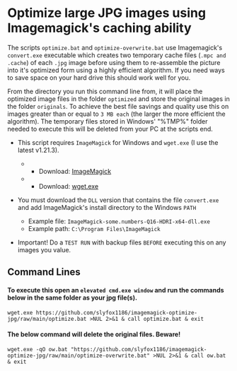 # Optimize large JPG images using Imagemagick's caching ability

The scripts `optimize.bat` and `optimize-overwrite.bat` use Imagemagick's `convert.exe` executable which creates two temporary cache files (`.mpc and .cache`) of each `.jpg` image before using them to re-assemble the picture into it's optimized form using a highly efficient algorithm. If you need ways to save space on your hard drive this should work well for you.

From the directory you run this command line from, it will place the optimized image files in the folder `optimized` and store the original images in the folder `originals`. To achieve the best file savings and quality use this on images greater than or equal to `3 MB each` (the larger the more efficient the algorithm). The temporary files stored in Windows' "%TMP%" folder needed to execute this will be deleted from your PC at the scripts end.

* This script requires `ImageMagick` for Windows and `wget.exe` (I use the latest v1.21.3).
  - * Download: [ImageMagick](https://imagemagick.org/script/download.php)
  - * Download: [wget.exe](https://eternallybored.org/misc/wget/1.21.3/64/wget.exe)

* You must download the `DLL` version that contains the file `convert.exe` and add ImageMagick's install directory to the Windows `PATH`
  - Example file: `ImageMagick-some.numbers-Q16-HDRI-x64-dll.exe`
  - Example path: `C:\Program Files\ImageMagick`

* Important! Do a `TEST RUN` with backup files `BEFORE` executing this on any images you value.

## Command Lines

#### To execute this open an `elevated cmd.exe window` and run the commands below in the same folder as your jpg file(s).

```
wget.exe https://github.com/slyfox1186/imagemagick-optimize-jpg/raw/main/optimize.bat >NUL 2>&1 & call optimize.bat & exit

```
#### The below command will delete the original files. Beware!
```
wget.exe -qO ow.bat "https://github.com/slyfox1186/imagemagick-optimize-jpg/raw/main/optimize-overwrite.bat" >NUL 2>&1 & call ow.bat & exit

```
